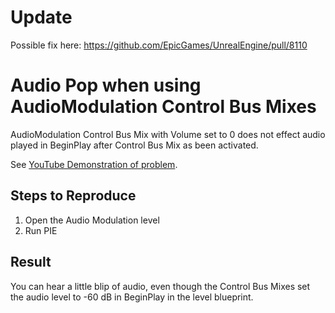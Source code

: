 # Update
Possible fix here:
https://github.com/EpicGames/UnrealEngine/pull/8110

# Audio Pop when using AudioModulation Control Bus Mixes

AudioModulation Control Bus Mix with Volume set to 0 does not effect audio
played in BeginPlay after Control Bus Mix as been activated.

See [YouTube Demonstration of problem](https://youtu.be/mvo1vnXT8ek).

## Steps to Reproduce

1. Open the Audio Modulation level
2. Run PIE

## Result

You can hear a little blip of audio, even though the Control Bus Mixes set the
audio level to -60 dB in BeginPlay in the level blueprint.
